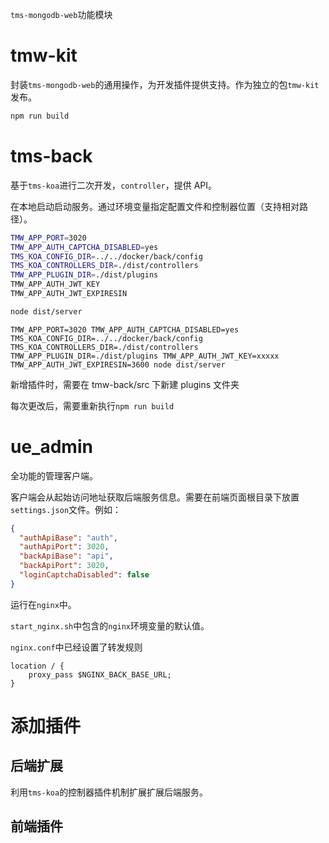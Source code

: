 `tms-mongodb-web`功能模块

# tmw-kit

封装`tms-mongodb-web`的通用操作，为开发插件提供支持。作为独立的包`tmw-kit`发布。

```bash
npm run build
```

# tms-back

基于`tms-koa`进行二次开发，`controller`，提供 API。

在本地启动启动服务。通过环境变量指定配置文件和控制器位置（支持相对路径）。

```bash
TMW_APP_PORT=3020
TMW_APP_AUTH_CAPTCHA_DISABLED=yes
TMS_KOA_CONFIG_DIR=../../docker/back/config
TMS_KOA_CONTROLLERS_DIR=./dist/controllers
TMW_APP_PLUGIN_DIR=./dist/plugins
TMW_APP_AUTH_JWT_KEY
TMW_APP_AUTH_JWT_EXPIRESIN

node dist/server
```

```
TMW_APP_PORT=3020 TMW_APP_AUTH_CAPTCHA_DISABLED=yes TMS_KOA_CONFIG_DIR=../../docker/back/config TMS_KOA_CONTROLLERS_DIR=./dist/controllers TMW_APP_PLUGIN_DIR=./dist/plugins TMW_APP_AUTH_JWT_KEY=xxxxx TMW_APP_AUTH_JWT_EXPIRESIN=3600 node dist/server
```

新增插件时，需要在 tmw-back/src 下新建 plugins 文件夹

每次更改后，需要重新执行`npm run build`

# ue_admin

全功能的管理客户端。

客户端会从起始访问地址获取后端服务信息。需要在前端页面根目录下放置`settings.json`文件。例如：

```json
{
  "authApiBase": "auth",
  "authApiPort": 3020,
  "backApiBase": "api",
  "backApiPort": 3020,
  "loginCaptchaDisabled": false
}
```

运行在`nginx`中。

`start_nginx.sh`中包含的`nginx`环境变量的默认值。

`nginx.conf`中已经设置了转发规则

```
location / {
    proxy_pass $NGINX_BACK_BASE_URL;
}
```

# 添加插件

## 后端扩展

利用`tms-koa`的控制器插件机制扩展扩展后端服务。

## 前端插件
